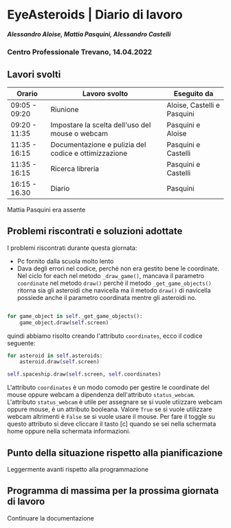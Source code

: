 # EyeAsteroids | Diario di lavoro
##### Alessandro Aloise, Mattia Pasquini, Alessandro Castelli
### Centro Professionale Trevano, 14.04.2022

## Lavori svolti


|Orario        |Lavoro svolto                                               	  |Eseguito da        |
|--------------|----------------------------------------------------------------- |-------------------|
|09:05 - 09:20 | Riunione 		  												  |Aloise, Castelli e Pasquini|
|09:20 - 11:35 | Impostare la scelta dell'uso del mouse o webcam				  |Pasquini e Aloise|
|11:35 - 16:15 | Documentazione e pulizia del codice e ottimizzazione		 	  |Pasquini e Castelli|
|11:35 - 16:15 | Ricerca libreria											 	  |Pasquini e Castelli|
|16:15 - 16.30 | Diario				   						  					  |Pasquini|

Mattia Pasquini era assente

##  Problemi riscontrati e soluzioni adottate
I problemi riscontrati durante questa giornata:

* Pc fornito dalla scuola molto lento
* Dava degli errori nel codice, perché non era gestito bene le coordinate. 
Nel ciclo for each nel metodo `_draw_game()`, mancava il parametro `coordinate` nel metodo `draw()` perchè il metodo `_get_game_objects()` ritorna sia gli asteroidi che navicella ma il metodo `draw()` di navicella possiede anche il parametro coordinata mentre gli asteroidi no.
```py 

for game_object in self._get_game_objects():
    game_object.draw(self.screen)

```
quindi abbiamo risolto creando l'attributo `coordinates`, ecco il codice seguente:

```py 
for asteroid in self.asteroids:
    asteroid.draw(self.screen)

self.spaceship.draw(self.screen, self.coordinates)
```
L'attributo `coordinates` è un modo comodo per gestire le coordinate del mouse oppure webcam a dipendenza dell'attributo `status_webcam`.
L'attributo `status_webcam` è utile per assegnare se si vuole utiizzare webcam oppure mouse, è un attributo booleana. Valore `True` se si vuole utilizzare webcam altrimenti è `False` se si vuole usare il mouse. Per fare il toggle su questo attributo si deve cliccare il tasto [c] quando se sei nella schermata home oppure nella schermata informazioni.

##  Punto della situazione rispetto alla pianificazione
Leggermente avanti rispetto alla programmazione

## Programma di massima per la prossima giornata di lavoro
Continuare la documentazione
